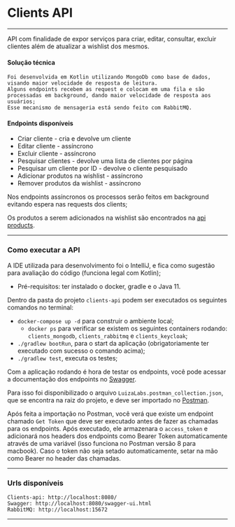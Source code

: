 # Clients API

---
API com finalidade de expor serviços para criar, editar, consultar, excluir clientes além de atualizar a wishlist dos mesmos.

#### Solução técnica
    Foi desenvolvida em Kotlin utilizando MongoDb como base de dados, visando maior velocidade de resposta de leitura.
    Alguns endpoints recebem as request e colocam em uma fila e são processadas em background, dando maior velocidade de resposta aos usuários;
    Esse mecanismo de mensageria está sendo feito com RabbitMQ.

#### Endpoints disponíveis
    
* Criar cliente - cria e devolve um cliente
* Editar cliente - assíncrono
* Excluir cliente - assíncrono
* Pesquisar clientes - devolve uma lista de clientes por página 
* Pesquisar um cliente por ID - devolve o cliente pesquisado
* Adicionar produtos na wishlist - assíncrono
* Remover produtos da wishlist - assíncrono

Nos endpoints assíncronos os processos serão feitos em background evitando espera nas requests dos clients; 

Os produtos a serem adicionados na wishlist são encontrados na [api products](https://gist.github.com/Bgouveia/9e043a3eba439489a35e70d1b5ea08ec).

---

### Como executar a API

A IDE utilizada para desenvolvimento foi o IntelliJ, e fica como sugestão para avaliação do código (funciona legal com Kotlin);

* Pré-requisitos: ter instalado o docker, gradle e o Java 11.
  
Dentro da pasta do projeto `clients-api` podem ser executados os seguintes comandos no terminal:

* `docker-compose up -d` para construir o ambiente local;
    * `docker ps` para verificar se existem os seguintes containers rodando: `clients_mongodb`, `clients_rabbitmq` e `clients_keycloak`;
* `./gradlew bootRun`, para o start da aplicação (obrigatoriamente ter executado com sucesso o comando acima);
* `./gradlew test`, executa os testes;

Com a aplicação rodando é hora de testar os endpoints, você pode acessar a documentação dos endpoints no [Swagger](http://localhost:8080/swagger-ui.html). 

Para isso foi disponibilizado o arquivo `LuizaLabs.postman_collection.json`,
que se encontra na raiz do projeto, e deve ser importado no [Postman](https://www.postman.com/downloads/). 

Após feita a importação no Postman, você verá que existe um endpoint chamado `Get Token` que deve ser executado antes de fazer as chamadas
para os endpoints. Após executado, ele armazenara o `access_token` e adicionará nos headers dos endpoints como Bearer Token automaticamente através de uma variável (isso funciona no Postman versão 8 para macbook). Caso o token não seja setado automaticamente, setar na mão como Bearer no header das chamadas.
___

### Urls disponíveis

    Clients-api: http://localhost:8080/
    Swagger: http://localhost:8080/swagger-ui.html
    RabbitMQ: http://localhost:15672

___
